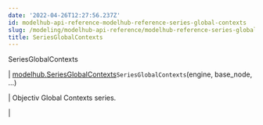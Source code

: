 ```yaml
---
date: '2022-04-26T12:27:56.237Z'
id: modelhub-api-reference-modelhub-reference-series-global-contexts
slug: /modeling/modelhub-api-reference/modelhub-reference-series-global-contexts/
title: SeriesGlobalContexts
---
```


SeriesGlobalContexts

| [modelhub.SeriesGlobalContexts](#modelhub.SeriesGlobalContexts)`SeriesGlobalContexts`(engine, base_node, ...)

 | Objectiv Global Contexts series.

 |

